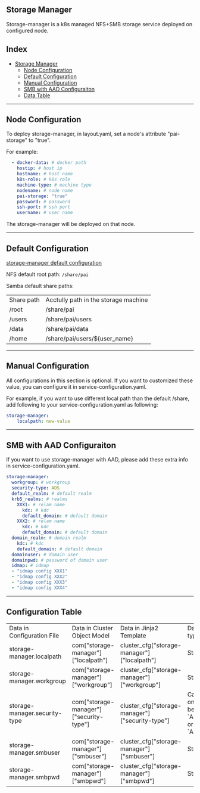 ## Storage Manager <a name="Storage-Manager"></a>

Storage-manager is a k8s managed NFS+SMB storage service deployed on configured node.

## Index

- [Storage Manager](#Storage-Manager)
  - [Node Configuration](#Node-Configuration)
  - [Default Configuration](#Default-Configuration)
  - [Manual Configuration](#Manual-Configuration)
  - [SMB with AAD Configuraiton](#SMBAAD-Configuration)
  - [Data Table](#T_config)

---

## Node Configuration <a name="Node-Configuration"></a>

To deploy storage-manager, in layout.yaml, set a node's attribute "pai-storage" to "true".

For example:
```yaml
  - docker-data: # docker path
    hostip: # host ip
    hostname: # host name
    k8s-role: # k8s role
    machine-type: # machine type
    nodename: # node name
    pai-storage: "true"
    password: # password
    ssh-port: # ssh port
    username: # user name
```
The storage-manager will be deployed on that node.

---

## Default Configuration <a name="Default-Configuration"></a>

[storage-manager default configuration](config/storage-manager.yaml)

NFS default root path: `/share/pai`

Samba default share paths:
<table>
<tr>
    <td>Share path</td>
    <td>Acctully path in the storage machine</td>
</tr>
<tr>
    <td>/root</td>
    <td>/share/pai</td>
</tr>
<tr>
    <td>/users</td>
    <td> /share/pai/users</td>
</tr>
<tr>
    <td>/data</td>
    <td>/share/pai/data</td>
</tr>
<tr>
    <td>/home</td>
    <td>/share/pai/users/${user_name}</td>
</tr>
</table>


---

## Manual Configuration <a name="Manual-Configuration"></a>

All configurations in this section is optional. If you want to customized these value, you can configure it in service-configuration.yaml.

For example, if you want to use different local path than the default /share, add following to your service-configuration.yaml as following:

```yaml
storage-manager:
    localpath: new-value
```

---

## SMB with AAD Configuraiton <a name="SMBAAD-Configuration"></a>

If you want to use storage-manager with AAD, please add these extra info in  service-configuration.yaml.

```yaml
storage-manager:
  workgroup: # workgroup
  security-type: ADS
  default_realm: # default realm
  krb5_realms: # realms
    XXX1: # relam name
      kdc: # kdc
      default_domain: # default domain
    XXX2: # relam name
      kdc: # kdc
      default_domain: # default domain
  domain_realm: # domain realm
    kdc: # kdc
    default_domain: # default domain
  domainuser: # domain user
  domainpwd: # password of domain user
  idmap: # idmap
  - "idmap config XXX1"
  - "idmap config XXX2"
  - "idmap config XXX3"
  - "idmap config XXX4"

```

---

## Configuration Table <a name="T_Config"></a>

<table>
<tr>
    <td>Data in Configuration File</td>
    <td>Data in Cluster Object Model</td>
    <td>Data in Jinja2 Template</td>
    <td>Data type</td>
</tr>
<tr>
    <td>storage-manager.localpath</td>
    <td>com["storage-manager"]["localpath"]</td>
    <td>cluster_cfg["storage-manager"]["localpath"]</td>
    <td>String</td>
</tr>
<tr>
    <td>storage-manager.workgroup</td>
    <td>com["storage-manager"]["workgroup"]</td>
    <td>cluster_cfg["storage-manager"]["workgroup"]</td>
    <td>String</td>
</tr>
<tr>
    <td>storage-manager.security-type</td>
    <td>com["storage-manager"]["security-type"]</td>
    <td>cluster_cfg["storage-manager"]["security-type"]</td>
    <td>Can only be `Auto` or `ADS`</td>
</tr>
<tr>
    <td>storage-manager.smbuser</td>
    <td>com["storage-manager"]["smbuser"]</td>
    <td>cluster_cfg["storage-manager"]["smbuser"]</td>
    <td>String</td>
</tr>
<tr>
    <td>storage-manager.smbpwd</td>
    <td>com["storage-manager"]["smbpwd"]</td>
    <td>cluster_cfg["storage-manager"]["smbpwd"]</td>
    <td>String</td>
</tr>
</table>
